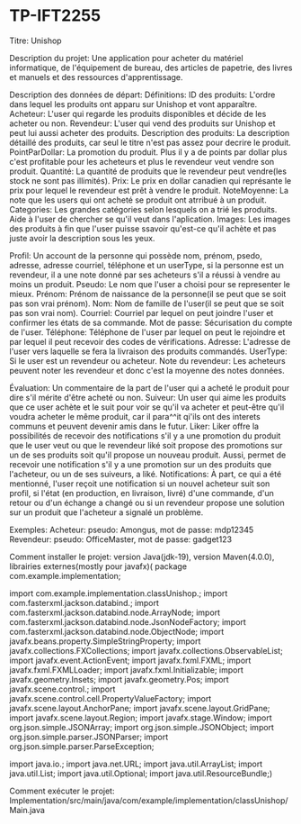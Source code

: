 # TP-IFT2255
Titre: Unishop

Description du projet: Une application pour acheter du matériel informatique, de l'équipement de bureau, des articles de papetrie, des livres et manuels et des ressources d'apprentissage.

Description des données de départ: 
Définitions:
ID des produits: L'ordre dans lequel les produits ont apparu sur Unishop et vont apparaître.
Acheteur: L'user qui regarde les produits disponibles et décide de les acheter ou non.
Revendeur: L'user qui vend des produits sur Unishop et peut lui aussi acheter des produits.
Description des produits: La description détaillé des produits, car seul le titre n'est pas assez pour decrire le produit.
PointParDollar: La promotion du produit. Plus il y a de points par dollar plus c'est profitable pour les acheteurs et plus le revendeur veut vendre son produit. 
Quantité: La quantité de produits que le revendeur peut vendre(les stock ne sont pas illimités).
Prix: Le prix en dollar canadien qui représante le prix pour lequel le revendeur est prêt à vendre le produit.
NoteMoyenne: La note que les users qui ont acheté se produit ont atrribué à un produit.
Categories: Les grandes catégories selon lesquels on a trié les produits. Aide à l'user de chercher se qu'il veut dans l'aplication.
Images: Les images des produits à fin que l'user puisse ssavoir qu'est-ce qu'il achète et pas juste avoir la description sous les yeux.

Profil: Un account de la personne qui possède nom, prénom, psedo, adresse, adresse courriel, téléphone et un userType, si la personne est un revendeur, il a une note donné par ses acheteurs s'il a réussi à vendre au moins un produit.
Pseudo: Le nom que l'user a choisi pour se representer le mieux.
Prénom: Prénom de naissance de la personne(il se peut que se soit pas son vrai prénom).
Nom: Nom de famille de l'user(il se peut que se soit pas son vrai nom).
Courriel: Courriel par lequel on peut joindre l'user et confirmer les états de sa commande.
Mot de passe: Sécurisation du compte de l'user.
Téléphone: Téléphone de l'user par lequel on peut le rejoindre et par lequel il peut recevoir des codes de vérifications.
Adresse: L'adresse de l'user vers laquelle se fera la livraison des produits commandés.
UserType: Si le user est un revendeur ou acheteur.
Note du revendeur: Les acheteurs peuvent noter les revendeur et donc c'est la moyenne des notes données.

Évaluation: Un commentaire de la part de l'user qui a acheté le produit pour dire s'il mérite d'être acheté ou non. 
Suiveur: Un user qui aime les produits que ce user achète et le suit pour voir se qu'il va acheter et peut-être qu'il voudra acheter le même produit, car il para^^it qi'ils ont des interets communs et peuvent devenir amis dans le futur.
Liker: Liker offre la possibilités de recevoir des notifications s'il y a une promotion du produit que le user veut ou que le revendeur liké soit propose des promotions sur un de ses produits soit qu'il propose un nouveau produit. Aussi, permet de recevoir une notification s'il y a une promotion sur un des produits que l'acheteur, ou un de ses suiveurs, a liké. 
Notifications: À part, ce qui a été mentionné, l'user reçoit une notification si un nouvel acheteur suit son profil, si l'état (en production, en livraison, livré) d'une commande, d'un retour ou d'un échange a changé ou si un revendeur propose une solution sur un produit que l'acheteur a signalé un problème.  

Exemples:
Acheteur: pseudo: Amongus, mot de passe: mdp12345
Revendeur: pseudo: OfficeMaster, mot de passe: gadget123 

Comment installer le projet: version Java(jdk-19), version Maven(4.0.0), librairies externes(mostly pour javafx)(
package com.example.implementation;

import com.example.implementation.classUnishop.;
import com.fasterxml.jackson.databind.;
import com.fasterxml.jackson.databind.node.ArrayNode;
import com.fasterxml.jackson.databind.node.JsonNodeFactory;
import com.fasterxml.jackson.databind.node.ObjectNode;
import javafx.beans.property.SimpleStringProperty;
import javafx.collections.FXCollections;
import javafx.collections.ObservableList;
import javafx.event.ActionEvent;
import javafx.fxml.FXML;
import javafx.fxml.FXMLLoader;
import javafx.fxml.Initializable;
import javafx.geometry.Insets;
import javafx.geometry.Pos;
import javafx.scene.control.;
import javafx.scene.control.cell.PropertyValueFactory;
import javafx.scene.layout.AnchorPane;
import javafx.scene.layout.GridPane;
import javafx.scene.layout.Region;
import javafx.stage.Window;
import org.json.simple.JSONArray;
import org.json.simple.JSONObject;
import org.json.simple.parser.JSONParser;
import org.json.simple.parser.ParseException;

import java.io.;
import java.net.URL;
import java.util.ArrayList;
import java.util.List;
import java.util.Optional;
import java.util.ResourceBundle;)

Comment exécuter le projet: Implementation/src/main/java/com/example/implementation/classUnishop/Main.java
